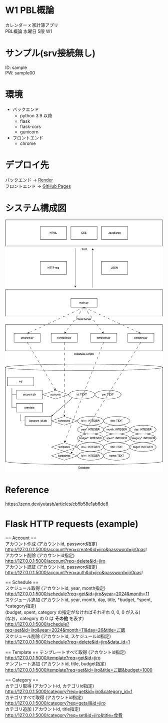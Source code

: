 # W1 PBL概論
カレンダー x 家計簿アプリ  
PBL概論 水曜日 5限 W1  

# サンプル(srv接続無し)
ID: sample  
PW: sample00  

# 環境
- バックエンド
  - python 3.9 以降
  - flask
  - flask-cors
  - gunicorn
- フロントエンド
  - chrome

# デプロイ先
バックエンド -> [Render](https://pbl-w1.onrender.com/)  
フロントエンド -> [GitHub Pages](https://sibateku.github.io/PBL_W1/)

# システム構成図
![system.drawio](.github/system.png)

# Reference
https://zenn.dev/yutasb/articles/cb5b58e1ab6de8

# Flask HTTP requests (example)
== Account ==  
アカウント作成 (アカウントid, password指定)  
http://127.0.0.1:5000/account?req=create&id=jiro&password=jir0pas!  
アカウント削除 (アカウントid指定)  
http://127.0.0.1:5000/account?req=delete&id=jiro  
アカウント認証 (アカウントid, password指定)  
http://127.0.0.1:5000/account?req=auth&id=jiro&password=jir0pas!

== Schedule ==  
スケジュール取得 (アカウントid, year, month指定)  
http://127.0.0.1:5000/schedule?req=get&id=jiro&year=2024&month=11  
スケジュール追加 (アカウントid, year, month, day, title, *budget, *spent, *category指定)  
(budget, spent, category の指定がなければそれぞれ 0, 0, 0 が入る)  
(なお，category の 0 は __その他__ を表す)  
http://127.0.0.1:5000/schedule?req=set&id=jiro&year=2024&month=11&day=26&title=ご飯  
スケジュール削除 (アカウントid, スケジュールid指定)  
http://127.0.0.1:5000/schedule?req=delete&id=jiro&data_id=1  

== Template ==
テンプレートすべて取得 (アカウントid指定)  
http://127.0.0.1:5000/template?req=get&id=jiro  
テンプレート追加 (アカウントid, title, budget指定)  
http://127.0.0.1:5000/template?req=set&id=jiro&title=ご飯&budget=1000  

== Category ==  
カテゴリ取得 (アカウントid, カテゴリid指定)  
http://127.0.0.1:5000/category?req=get&id=jiro&category_id=1  
カテゴリすべて取得 (アカウントid指定)  
http://127.0.0.1:5000/category?req=getall&id=jiro  
カテゴリ追加 (アカウントid, title指定)  
http://127.0.0.1:5000/category?req=set&id=jiro&title=食費  
